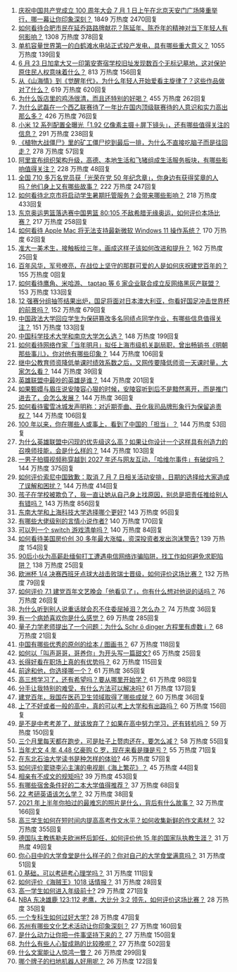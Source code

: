 1. [庆祝中国共产党成立 100 周年大会 7 月 1 日上午在北京天安门广场隆重举行，哪一幕让你印象深刻？](https://www.zhihu.com/question/469219832) 1849 万热度 2470回复
1. [如何看待合肥市民在延乔路路牌献花？陈延年、陈乔年的精神对当下年轻人有何影响？](https://www.zhihu.com/question/469128325) 1308 万热度 378回复
1. [单机容量世界第一的白鹤滩水电站正式投产发电，具有哪些重大意义？](https://www.zhihu.com/question/468406905) 1055 万热度 139回复
1. [6 月 23 日加拿大又一印第安寄宿学校旧址发现数百个无标记墓地，这对保护原住民人权意味着什么？](https://www.zhihu.com/question/466975825) 813 万热度 156回复
1. [从《山海情》到《觉醒年代》，为什么年轻人开始爱看主旋律了？这些作品做对了什么？](https://www.zhihu.com/question/469250416) 619 万热度 620回复
1. [为什么饭店里的鸡汤很清，而且还特别的好喝？](https://www.zhihu.com/question/437783371) 455 万热度 262回复
1. [为什么武磊在一个西乙联赛待了一年比在国内顶级联赛待的人意识和实力高出那么多？](https://www.zhihu.com/question/465328241) 426 万热度 76回复
1. [小米 12 系列配置全曝光「1.92 亿像素主摄＋屏下镜头」，还有哪些值得关注的信息？](https://www.zhihu.com/question/468724694) 291 万热度 238回复
1. [《植物大战僵尸》里的矿工僵尸挖到最后一排，为什么不直接吃脑子而是往回走？](https://www.zhihu.com/question/389957504) 278 万热度 57回复
1. [阿里宣布组织架构升级，高德、本地生活和飞猪组成生活服务板块，有哪些影响值得关注？](https://www.zhihu.com/question/469485942) 228 万热度 48回复
1. [全国 710 多万名党员获「光荣在党 50 年纪念章」，你身边有获得奖章的人吗？他们身上又有哪些故事？](https://www.zhihu.com/question/469220759) 222 万热度 247回复
1. [如何看待北京市将启动学生暑期托管服务？会带来哪些影响？](https://www.zhihu.com/question/469489339) 218 万热度 433回复
1. [东京奥运男篮落选赛中国男篮 80:105 不敌希腊无缘奥运，如何评价本场比赛？](https://www.zhihu.com/question/469450593) 217 万热度 258回复
1. [如何看待 Apple Mac 将无法支持最新微软 Windows 11 操作系统？](https://www.zhihu.com/question/468831434) 170 万热度 62回复
1. [准大一美术生，接触板绘三年，画成这样子该如何改进和提升？](https://www.zhihu.com/question/468285218) 162 万热度 25回复
1. [百年风华，军号嘹亮，在战位上坚守的那群可爱的人是如何庆祝建党百年的？](https://www.zhihu.com/roundtable/bainianfenghuajunha1) 155 万热度 0回复
1. [如何看待鹰角、米哈游、 taptap 等 6 家企业联合成立反网络黑灰产联盟？](https://www.zhihu.com/question/469151321) 153 万热度 133回复
1. [12 强赛分组抽签结果出炉，国足将面对日本澳大利亚，你看好国足冲击世界杯的前景吗？](https://www.zhihu.com/question/469309297) 152 万热度 679回复
1. [中国政法大学回应学生为保研篡改多名同绩点同学作业，有哪些信息值得关注？](https://www.zhihu.com/question/468030220) 151 万热度 133回复
1. [中国科学技术大学和南京大学怎么选？](https://www.zhihu.com/question/467774201) 148 万热度 199回复
1. [如何看待网络作家「当年明月」拟任上海市级机关副局职，曾出畅销书《明朝那些事儿》，你对他有哪些印象？](https://www.zhihu.com/question/469586087) 144 万热度 106回复
1. [继中公教育师资降低单课时绩效系数之后，又网传要降低师资一天课时量，大家怎么看？](https://www.zhihu.com/question/468896563) 144 万热度 39回复
1. [英雄联盟中最吵的英雄是谁？](https://www.zhihu.com/question/463184822) 144 万热度 201回复
1. [如果甄嬛与眉庄说安陵容心狠的时候，安陵容听到后不是黯然离开，而是推门进去了，会怎么发展？](https://www.zhihu.com/question/467899688) 144 万热度 36回复
1. [如何看待蜜雪冰城发声明称：对近期歪曲、丑化我司品牌形象行为保留追责权？](https://www.zhihu.com/question/469115341) 144 万热度 106回复
1. [100 年以来，你在哪些人或事上，看到了中国的「担当」？](https://www.zhihu.com/question/469083054) 144 万热度 53回复
1. [为什么英雄联盟中闪现的优先级这么高？如果让你设计一个这样具有创造力的召唤师技能，会是什么样的？](https://www.zhihu.com/question/462353798) 144 万热度 103回复
1. [一男子拍摄视频称穿越到 2027 年还与网友互动，「哈维尔事件」有破绽吗？](https://www.zhihu.com/question/466675842) 144 万热度 375回复
1. [如何评价索尼中国致歉：取消 7 月 7 日相关活动安排，日期的选择给大家造成了误解和困扰？](https://www.zhihu.com/question/469292670) 144 万热度 414回复
1. [孩子在学校被欺负了，我一直让她从自己身上找原因，别总是把责任推给别人有错吗？](https://www.zhihu.com/question/467309194) 143 万热度 856回复
1. [东南大学和上海科技大学选择哪个更好?](https://www.zhihu.com/question/467273175) 143 万热度 95回复
1. [有哪些大佬级别的言情小说作者?](https://www.zhihu.com/question/323889571) 140 万热度 170回复
1. [可以列一个 switch 游戏清单吗？](https://www.zhihu.com/question/454703059) 140 万热度 84回复
1. [如何看待美国房价创 30 多年最大涨幅，资深投资者发出泡沫警告?](https://www.zhihu.com/question/468992825) 139 万热度 154回复
1. [90后小伙为高薪赴缅甸打工遭遇电信网络诈骗陷阱，找工作如何避免求职陷阱？](https://www.zhihu.com/question/468736941) 138 万热度 25回复
1. [欧洲杯 1/4 决赛西班牙点球大战击败瑞士晋级，如何评价这场比赛？](https://www.zhihu.com/question/469643634) 132 万热度 79回复
1. [如何评价 7.1 建党百年文艺晚会「他看见了」，你有什么想对他说的话吗？](https://www.zhihu.com/question/469413677) 76 万热度 26回复
1. [为什么听到别人说重话就会忍不住委屈掉泪？怎么办？](https://www.zhihu.com/question/467737273) 74 万热度 36回复
1. [有一个病娇喜欢你是什么感觉？](https://www.zhihu.com/question/377349806) 69 万热度 285回复
1. [量子力学老师提出了一个问题：为什么 Schr ö dinger 方程里有虚数  i ？](https://www.zhihu.com/question/404030934) 68 万热度 21回复
1. [中国有哪些优秀的原创的绘本 / 图画书？](https://www.zhihu.com/question/54945285) 67 万热度 118回复
1. [如何以「叫声哥哥，哥养你」为开头写一篇甜文?](https://www.zhihu.com/question/466162447) 65 万热度 25回复
1. [长得好看在职场上真的有优势吗？](https://www.zhihu.com/question/461972771) 62 万热度 115回复
1. [前途和他，你选择哪一个？](https://www.zhihu.com/question/464912877) 61 万热度 365回复
1. [高三想学习了，还有希望吗？要从哪里开始学？](https://www.zhihu.com/question/468568060) 61 万热度 98回复
1. [分手让我特别的难受，有什么方法可以解决吗?](https://www.zhihu.com/question/468323222) 61 万热度 137回复
1. [建党百年，我国在医药卫生领域取得了哪些成就？](https://www.zhihu.com/question/468756547) 60 万热度 36回复
1. [上了不好或者一般的高中，真的可以考上大学和有出路吗？](https://www.zhihu.com/question/467477103) 60 万热度 156回复
1. [是不是中考考差了，就该放弃了？如果在高中努力学习，还有转机吗？](https://www.zhihu.com/question/468170373) 59 万热度 150回复
1. [三个月里每天都在跑步，可是肚子上赘肉还在，要怎么减？](https://www.zhihu.com/question/30622462) 58 万热度 55回复
1. [当年尤文 4 年 4.48 亿豪购 C 罗，现在来看是赚是亏？](https://www.zhihu.com/question/460546114) 55 万热度 71回复
1. [在东北石油大学读书是种怎样的体验?](https://www.zhihu.com/question/456776209) 46 万热度 57回复
1. [如何评价窦骁李沁主演的电视剧《海上繁花》？](https://www.zhihu.com/question/466748640) 45 万热度 44回复
1. [相亲有不成文的规矩吗?](https://www.zhihu.com/question/453068049) 39 万热度 453回复
1. [有哪些宿舍条件好的二本大学值得推荐？](https://www.zhihu.com/question/405920733) 37 万热度 68回复
1. [22 考研英语该怎么学？](https://www.zhihu.com/question/468763233) 32 万热度 38回复
1. [2021 年上半年你拍过的最难忘的照片是什么，背后有什么故事？](https://www.zhihu.com/question/469312329) 32 万热度 166回复
1. [高三学生如何在短时间内提高高考作文水平？如何收集新鲜的作文素材？](https://www.zhihu.com/question/20545734) 32 万热度 355回复
1. [德国队主教练勒夫欧洲杯后卸任，如何评价他 15 年的国家队执教生涯？](https://www.zhihu.com/question/468951189) 31 万热度 49回复
1. [你心目中的大学食堂是什么样子的？你对自己的大学食堂满意吗？](https://www.zhihu.com/question/468413171) 31 万热度 51回复
1. [0 基础，可以考研考心理学吗？](https://www.zhihu.com/question/454143796) 31 万热度 111回复
1. [如何评价《海贼王》1018 话情报？](https://www.zhihu.com/question/468882554) 31 万热度 28回复
1. [高一学生如何进入年级前十?](https://www.zhihu.com/question/426078063) 29 万热度 271回复
1. [NBA 东决雄鹿 123:112 老鹰，大比分 3:2 领先，如何评价这场比赛？](https://www.zhihu.com/question/469442531) 28 万热度 35回复
1. [一个专科生如何过好大学?](https://www.zhihu.com/question/465577553) 28 万热度 47回复
1. [苏州有哪些文化艺术活动让你印象深刻？](https://www.zhihu.com/question/468763984) 27 万热度 160回复
1. [是什么动力让你把一件事坚持下来的？](https://www.zhihu.com/question/469017080) 27 万热度 150回复
1. [为什么有些人心智成熟的比较晚呢？](https://www.zhihu.com/question/283077831) 27 万热度 502回复
1. [什么文案能让人惊鸿一瞥？](https://www.zhihu.com/question/451181423) 26 万热度 299回复
1. [哪个牌子的扫地机器人好用呢？](https://www.zhihu.com/question/278037886) 26 万热度 122回复